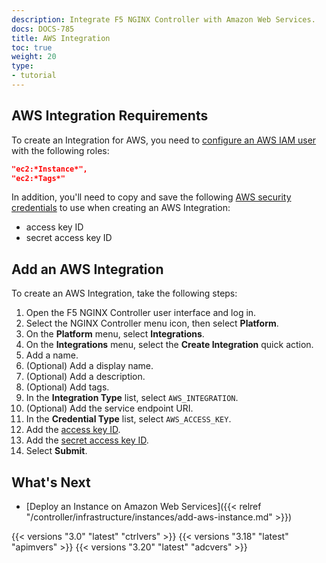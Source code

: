 ```yaml
---
description: Integrate F5 NGINX Controller with Amazon Web Services.
docs: DOCS-785
title: AWS Integration
toc: true
weight: 20
type:
- tutorial
---
```



## AWS Integration Requirements

To create an Integration for AWS, you need to [configure an AWS IAM user](https://docs.aws.amazon.com/general/latest/gr/aws-sec-cred-types.html#iam-user-name-and-password) with the following roles:

```json
"ec2:*Instance*",
"ec2:*Tags*"
```

In addition, you'll need to copy and save the following [AWS security credentials](https://docs.aws.amazon.com/general/latest/gr/aws-sec-cred-types.html#access-keys-and-secret-access-keys) to use when creating an AWS Integration:

- access key ID
- secret access key ID

## Add an AWS Integration

To create an AWS Integration, take the following steps:

1. Open the F5 NGINX Controller user interface and log in.
1. Select the NGINX Controller menu icon, then select **Platform**.
1. On the **Platform** menu, select **Integrations**.
1. On the **Integrations** menu, select the **Create Integration** quick action.
1. Add a name.
1. (Optional) Add a display name.
1. (Optional) Add a description.
1. (Optional) Add tags.
1. In the **Integration Type** list, select `AWS_INTEGRATION`.
1. (Optional) Add the service endpoint URI.
1. In the **Credential Type** list, select `AWS_ACCESS_KEY`.
1. Add the [access key ID](https://docs.aws.amazon.com/general/latest/gr/aws-sec-cred-types.html).
1. Add the [secret access key ID](https://docs.aws.amazon.com/general/latest/gr/aws-sec-cred-types.html).
1. Select **Submit**.

## What's Next

- [Deploy an Instance on Amazon Web Services]({{< relref "/controller/infrastructure/instances/add-aws-instance.md" >}})

{{< versions "3.0" "latest" "ctrlvers" >}}
{{< versions "3.18" "latest" "apimvers" >}}
{{< versions "3.20" "latest" "adcvers" >}}
